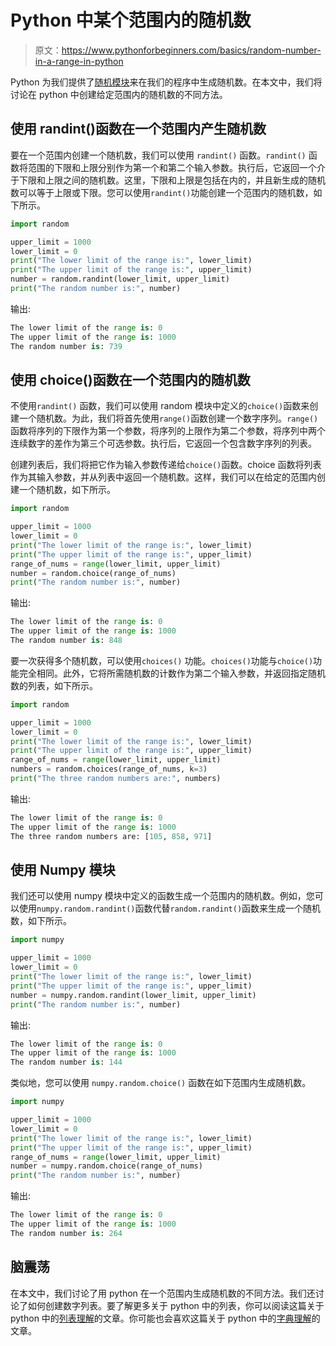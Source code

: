 # Python 中某个范围内的随机数

> 原文：<https://www.pythonforbeginners.com/basics/random-number-in-a-range-in-python>

Python 为我们提供了[随机模块](https://www.pythonforbeginners.com/random/how-to-use-the-random-module-in-python)来在我们的程序中生成随机数。在本文中，我们将讨论在 python 中创建给定范围内的随机数的不同方法。

## 使用 randint()函数在一个范围内产生随机数

要在一个范围内创建一个随机数，我们可以使用 `randint()` 函数。`randint()` 函数将范围的下限和上限分别作为第一个和第二个输入参数。执行后，它返回一个介于下限和上限之间的随机数。这里，下限和上限是包括在内的，并且新生成的随机数可以等于上限或下限。您可以使用`randint()`功能创建一个范围内的随机数，如下所示。

```py
import random

upper_limit = 1000
lower_limit = 0
print("The lower limit of the range is:", lower_limit)
print("The upper limit of the range is:", upper_limit)
number = random.randint(lower_limit, upper_limit)
print("The random number is:", number)
```

输出:

```py
The lower limit of the range is: 0
The upper limit of the range is: 1000
The random number is: 739
```

## 使用 choice()函数在一个范围内的随机数

不使用`randint()` 函数，我们可以使用 random 模块中定义的`choice()`函数来创建一个随机数。为此，我们将首先使用`range()`函数创建一个数字序列。`range()`函数将序列的下限作为第一个参数，将序列的上限作为第二个参数，将序列中两个连续数字的差作为第三个可选参数。执行后，它返回一个包含数字序列的列表。

创建列表后，我们将把它作为输入参数传递给`choice()`函数。choice 函数将列表作为其输入参数，并从列表中返回一个随机数。这样，我们可以在给定的范围内创建一个随机数，如下所示。

```py
import random

upper_limit = 1000
lower_limit = 0
print("The lower limit of the range is:", lower_limit)
print("The upper limit of the range is:", upper_limit)
range_of_nums = range(lower_limit, upper_limit)
number = random.choice(range_of_nums)
print("The random number is:", number)
```

输出:

```py
The lower limit of the range is: 0
The upper limit of the range is: 1000
The random number is: 848
```

要一次获得多个随机数，可以使用`choices()` 功能。`choices()`功能与`choice()`功能完全相同。此外，它将所需随机数的计数作为第二个输入参数，并返回指定随机数的列表，如下所示。

```py
import random

upper_limit = 1000
lower_limit = 0
print("The lower limit of the range is:", lower_limit)
print("The upper limit of the range is:", upper_limit)
range_of_nums = range(lower_limit, upper_limit)
numbers = random.choices(range_of_nums, k=3)
print("The three random numbers are:", numbers)
```

输出:

```py
The lower limit of the range is: 0
The upper limit of the range is: 1000
The three random numbers are: [105, 858, 971]
```

## 使用 Numpy 模块

我们还可以使用 numpy 模块中定义的函数生成一个范围内的随机数。例如，您可以使用`numpy.random.randint()`函数代替`random.randint()`函数来生成一个随机数，如下所示。

```py
import numpy

upper_limit = 1000
lower_limit = 0
print("The lower limit of the range is:", lower_limit)
print("The upper limit of the range is:", upper_limit)
number = numpy.random.randint(lower_limit, upper_limit)
print("The random number is:", number)
```

输出:

```py
The lower limit of the range is: 0
The upper limit of the range is: 1000
The random number is: 144
```

类似地，您可以使用 `numpy.random.choice()` 函数在如下范围内生成随机数。

```py
import numpy

upper_limit = 1000
lower_limit = 0
print("The lower limit of the range is:", lower_limit)
print("The upper limit of the range is:", upper_limit)
range_of_nums = range(lower_limit, upper_limit)
number = numpy.random.choice(range_of_nums)
print("The random number is:", number)
```

输出:

```py
The lower limit of the range is: 0
The upper limit of the range is: 1000
The random number is: 264
```

## 脑震荡

在本文中，我们讨论了用 python 在一个范围内生成随机数的不同方法。我们还讨论了如何创建数字列表。要了解更多关于 python 中的列表，你可以阅读这篇关于 python 中的[列表理解](https://www.pythonforbeginners.com/basics/list-comprehensions-in-python)的文章。你可能也会喜欢这篇关于 python 中的[字典理解](https://www.pythonforbeginners.com/dictionary/dictionary-comprehension-in-python)的文章。